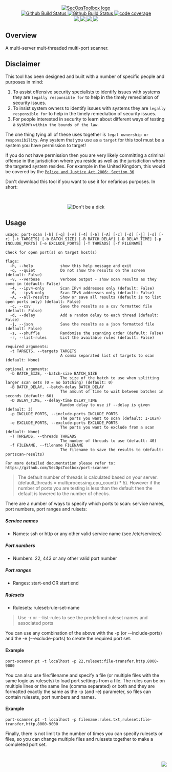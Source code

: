 <p align="center">
    <a href="https://github.com/SecOpsToolbox/">
        <img src="https://cdn.wolfsoftware.com/assets/images/github/organisations/secopstoolbox/black-and-white-circle-256.png" alt="SecOpsToolbox logo" />
    </a>
    <br />
    <a href="https://github.com/SecOpsToolbox/threaded-portscanner/actions/workflows/cicd-pipeline-shared.yml">
        <img src="https://img.shields.io/github/workflow/status/SecOpsToolbox/threaded-portscanner/CICD%20Pipeline%20(Shared)/master?label=shared%20pipeline&style=for-the-badge" alt="Github Build Status" />
    </a>
    <a href="https://github.com/SecOpsToolbox/threaded-portscanner/actions/workflows/cicd-pipeline-custom.yml">
        <img src="https://img.shields.io/github/workflow/status/SecOpsToolbox/threaded-portscanner/CICD%20Pipeline%20(Custom)/master?label=custom%20pipeline&style=for-the-badge" alt="Github Build Status" />
    </a>
    <a href="https://codecov.io/gh/SecOpsToolbox/port-scanner">
        <img src="https://img.shields.io/codecov/c/gh/SecOpsToolbox/port-scanner?label=code%20coverage&style=for-the-badge" alt="code coverage" />
    </a>
    <br />
    <a href="https://github.com/SecOpsToolbox/threaded-portscanner/blob/master/.github/CODE_OF_CONDUCT.md">
        <img src="https://img.shields.io/badge/Code%20of%20Conduct-blue?style=for-the-badge" />
    </a>
    <a href="https://github.com/SecOpsToolbox/threaded-portscanner/blob/master/.github/CONTRIBUTING.md">
        <img src="https://img.shields.io/badge/Contributing-blue?style=for-the-badge" />
    </a>
    <a href="https://github.com/SecOpsToolbox/threaded-portscanner/blob/master/.github/SECURITY.md">
        <img src="https://img.shields.io/badge/Report%20Security%20Concern-blue?style=for-the-badge" />
    </a>
    <a href="https://github.com/SecOpsToolbox/threaded-portscanner/issues">
        <img src="https://img.shields.io/badge/Get%20Support-blue?style=for-the-badge" />
    </a>
</p>

## Overview

A multi-server mult-threaded multi-port scanner.

## Disclaimer

This tool has been designed and built with a number of specific people and purposes in mind:
1. To assist offensive security specialists to identify issues with systems they are `legally responsible for` to help in the timely remediation of security issues.
2. To insist system owners to identify issues with systems they are `legally responsible for` to help in the timely remediation of security issues.
3. For people interested in security to learn about different ways of testing a system `within the bounds of the law`.

The one thing tying all of these uses together is `legal ownership or responsibility`. Any system that you use as a `target` for this tool must be a system you have permission to target!

If you do not have permission then you are very likely committing a criminal offense in the jurisdiction where you reside as well as the jurisdiction where the targeted system resides. For example in the United Kingdom, this would be covered by the [`Police and Justice Act 2006: Section 36`](https://www.legislation.gov.uk/ukpga/2006/48/part/5/crossheading/computer-misuse)

Don't download this tool if you want to use it for nefarious purposes. In short:

<br />
<p align="center"><img src="https://cdn.wolfsoftware.com/assets/images/misc/dbad.png" alt="Don't be a dick" /></p>

## Usage

```text
usage: port-scan [-h] [-q] [-v] [-4] [-6] [-A] [-c] [-d] [-j] [-s] [-r] [-t TARGETS] [-b BATCH_SIZE] [-B BATCH_DELAY] [-D DELAY_TIME] [-p INCLUDE_PORTS] [-e EXCLUDE_PORTS] [-T THREADS] [-f FILENAME]

Check for open port(s) on target host(s)

flags:
  -h, --help            show this help message and exit
  -q, --quiet           Do not show the results on the screen (default: False)
  -v, --verbose         Verbose output - show scan results as they come in (default: False)
  -4, --ipv4-only       Scan IPv4 addresses only (default: False)
  -6, --ipv6-only       Scan IPv6 addresses only (default: False)
  -A, --all-results     Show or save all results (default is to list open ports only) (default: False)
  -c, --csv             Save the results as a csv formatted file (default: False)
  -d, --delay           Add a random delay to each thread (default: False)
  -j, --json            Save the results as a json formatted file (default: False)
  -s, --shuffle         Randomise the scanning order (default: False)
  -r, --list-rules      List the available rules (default: False)

required arguments:
  -t TARGETS, --targets TARGETS
                        A comma separated list of targets to scan (default: None)

optional arguments:
  -b BATCH_SIZE, --batch-size BATCH_SIZE
                        The size of the batch to use when splitting larger scan sets (0 = no batching) (default: 0)
  -B BATCH_DELAY, --batch-delay BATCH_DELAY
                        The amount of time to wait between batches in seconds (default: 60)
  -D DELAY_TIME, --delay-time DELAY_TIME
                        Random delay to use if --delay is given (default: 3)
  -p INCLUDE_PORTS, --include-ports INCLUDE_PORTS
                        The ports you want to scan (default: 1-1024)
  -e EXCLUDE_PORTS, --exclude-ports EXCLUDE_PORTS
                        The ports you want to exclude from a scan (default: None)
  -T THREADS, --threads THREADS
                        The number of threads to use (default: 40)
  -f FILENAME, --filename FILENAME
                        The filename to save the results to (default: portscan-results)

For more detailed documentation please refer to: https://github.com/SecOpsToolbox/port-scanner
```
> The default number of threads is calculated based on your server. (default_threads = multiprocessing.cpu_count() * 5). However if the number of ports you are testing is less than the default then the default is lowered to the number of checks.

There are a number of ways to specify which ports to scan: service names, port numbers, port ranges and rulsets:

##### Service names
* Names: ssh or http or any other valid service name (see /etc/services)

##### Port numbers
* Numbers: 22, 443 or any other valid port number

##### Port ranges
* Ranges: start-end OR start:end

##### Rulesets
* Rulesets: ruleset:rule-set-name 
> Use -r or --list-rules to see the predefined ruleset names and associated ports

You can use any combination of the above with the -p (or --include-ports) and the -e (--exclude-ports) to create the required port set.

#### Example
```text
port-scanner.pt -t localhost -p 22,ruleset:file-transfer,http,8000-9000
```

You can also use file:filename and specify a file (or multiple files with the same logic as rulesets) to load port settings from a file. The rules can be on multiple lines or the same line (comma separated) or both and they are formatted exactly the same as the -p (and -e) parameter, so files can contain rulesets, port numbers and names.

#### Example
```text
port-scanner.pt -t localhost -p filename:rules.txt,ruleset:file-transfer,http,8000-9000
```

Finally, there is not limit to the number of times you can specify rulesets or files, so you can change multiple files and rulesets together to make a completed port set. 

<br />
<p align="right"><a href="https://wolfsoftware.com/"><img src="https://img.shields.io/badge/Created%20by%20Wolf%20Software-blue?style=for-the-badge" /></a></p>
